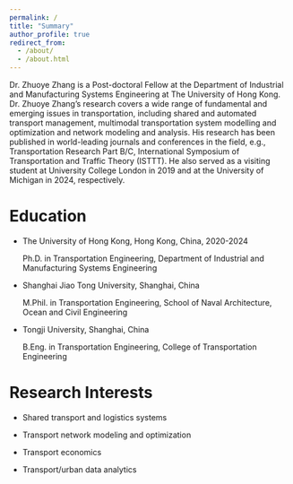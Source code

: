 ```yaml
---
permalink: /
title: "Summary"
author_profile: true
redirect_from: 
  - /about/
  - /about.html
---
```


Dr. Zhuoye Zhang is a Post-doctoral Fellow at the Department of Industrial and Manufacturing Systems Engineering at The University of Hong Kong. Dr. Zhuoye Zhang’s research covers a wide range of fundamental and emerging issues in transportation, including shared and automated transport management, multimodal transportation system modelling and optimization and network modeling and analysis. His research has been published in world-leading journals and conferences in the field, e.g., Transportation Research Part B/C, International Symposium of Transportation and Traffic Theory (ISTTT). He also served as a visiting student at University College London in 2019 and at the University of Michigan in 2024, respectively.


Education
======

* The University of Hong Kong, Hong Kong, China, 2020-2024

  Ph.D. in Transportation Engineering, Department of Industrial and Manufacturing Systems Engineering

* Shanghai Jiao Tong University, Shanghai, China

  M.Phil. in Transportation Engineering, School of Naval Architecture, Ocean and Civil Engineering

* Tongji University, Shanghai, China

  B.Eng. in Transportation Engineering, College of Transportation Engineering


Research Interests
======

  * Shared transport and logistics systems

  * Transport network modeling and optimization

  * Transport economics

  * Transport/urban data analytics





